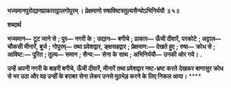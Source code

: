 **भज्यमानपुरोद्यानप्राकाराट्टालगोपुरम् ।** **प्रेक्षमाणो रुषाविष्टस्तुल्यसैन्योऽभिनिर्ययौ ॥ ५॥** 

**शब्दार्थ** 

**भज्यमान—** **टूट जाने से** **; पुर—** **नगरी के** **; उद्यान—** **बगीचे** **; प्राकार—** **ऊँची दीवारें, परकोटे** **; अट्टाल—** **चौकसी मीनारें, बुर्ज** **;** **गोपुरम्—** **तथा प्रवेशद्वार, ङ्क्षसहद्वार** **; प्रेक्षमाण:—** **देखते हुए** **; रुषा—** **क्रोध से** **; आविष्ट:—** **पूरित** **; तुल्य—** **समान** **; सैन्य:—** **सेना के** **साथ** **; अभिनिर्ययौ—** **उनकी ओर गये।** **.** 

**उन्हें अपनी नगरी के बाहरी बगीचे, ऊँची दीवारें, मीनारें तथा प्रवेशद्वार नष्ट-भ्रष्ट करते** **देखकर बाणासुर क्रोध से भर उठा और वह उन्हीं के बराबर सेना लेकर उनसे मुठभेड़ करने के** **लिए निकल आया।** **** 